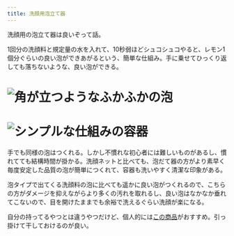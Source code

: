 ```yaml
---
title: 洗顔用泡立て器
---
```

洗顔用の泡立て器は良いぞって話。

1回分の洗顔料と規定量の水を入れて、10秒弱ほどシュコシュコやると、レモン1個分ぐらいの良い泡ができあがるという、簡単な仕組み。手に乗せてひっくり返しても落ちないような、良い泡ができる。

![](https://lh3.googleusercontent.com/docs/ADP-6oEVFAJgVbkG_p1f1vAYLpuD2_WAGfdX2XRwMj13e9eLMLSMXDgUqcZ-FkfB1eVifx-9Oh76A0_P88q2dnY0bNBYUNL-lckq_H1wX18WcHlaCDn9jXp2xEka3FGxjA1hw9K8cMeEsKP7y780SFz3AK59Iwz21S1cansNab-q0hEn80cC1zGue12sDgCqJwG5dpoTSBWcHZb-vjLCJmhrrZlAupFOMSXF23nWVe25ZRSx_8ZVc4YgRIolAr96shoR8gsC7ghQ_-4IZbChThbp_LGIVoJkeOBceR2CA7VfEWh8pLUdlkh7eItQsvysN6BQqU1totqrvucFwsJXMKdKMmjpVjm3Ca6bb2pPcwlx6TZy2si5Vrnfun1esePMA9leBh8Gl0ILyINOOSwUUlpXNz5FWbs0vNrC1ONde64a3CFZDFblwJApZ6Y_jmAUjJF-VYBCEQLxIUaW1cxjW5OQVAL7BBTCXXzhzwOMA4o6oj_h3zqmAk0V_VO7G9CxH0mhp30cxXkaX02bVMIwhXCHQOB6SJimk-AKy0mcm2mhd0isc8E--TbMg-i3Y9FuAuow3a0CsPp-kgEEgF7ZRzkpomnMxW_RD0gEZJHqCgZ5F0Z4I6sYrwRqKjZF2NRjbPZBKrhic2BfjdNoc7cpcvHtA7nyYzw39xNttS-Sa9PYvmhhl9Z-bE3-YK-4a1j7ihk18WkcHpKurvEuDKOrWFIe_ibK225VHbl8gunQHy2FiC1drUNEBjH2Zs7vBSLgGeQIxZE-Ibe9OGpV-fOJ5E1Fdo-rxbV5DawFDCDj9v3XbVlTBwbNZ4hwOszGt4Ho-SE_Cy6xKtUbLA5XrepjSot8KZZXPCUU-rW0EjGPo_NV5PCSKESKfgyZb782SS1D9wCHt6jAqzZ8aD4eQcf4wcGLm4r9hkK_-kRx4hYV3eKViCy1COdEPGJiAyCHCLBVQIiy4KtLy6KrLx-llrcsXXgSy2pZOIvjvjBXH1Llfd9a7mj9nrLpCULXuR5AsHx9H_gHrEnVu4Bkpd90QhFiVUmiiZjlxXFcdJzM_6FDsfp2yp3morxUuF9XOcSmsoBRZIJq3GjpqweivstidZJ3Lh-AELt9V8MDjTjetPil3LfwPPnNROSfS0pu597UvABq9hnlICucieGUKBA2D2FX6zAEFqZALYDMaHAVWE_Ww4eh9sZx0baWVhXJwxGSX9V81mgrODmtjCE8nTCSR6pRk2iV2O3_TSxw6Ehy6sKCawYlYw21-aJJ "角が立つようなふかふかの泡")
================================================================================================================================================================================================================================================================================================================================================================================================================================================================================================================================================================================================================================================================================================================================================================================================================================================================================================================================================================================================================================================================================================================================================================================================================================================================================================================================================================================

![](https://lh3.googleusercontent.com/docs/ADP-6oFleQlHUEyQI6PLxx0zX9pXYGAZGPC0fXpuoP3K5T5zcWDJ0Iw3_tLRYK1DfFUwjS46RUuRYi5pf0zpa-77n5FLbHwp2Z-4PLX9anQoyEpPSCbWC56uvqxDkvrTNhtwGFZavUjZ5EMBxL7gbvyZqHwGgXWgtdH8RiF-lfykw2iHJUiDkbJKtuOiXFQHG2zlIAAOKFqyDZrArWK-Y_5rc8o3Cq4VEmtoy7-WgTQagsufT5GFe_YE_icpYfoXtZfrt1aunymiCsb3DufGyjfXAf-spfBzPnSGmLrCfvZgVP5nlNZCmh4wea_vRDnzJ9LTYEnjGQYbkxobZ6lQZRTX---m18ysEvMD4GlmlDk_y4vmySErgTF5yyLMz99ZLXy_c7EoUbJ2TqBJFpnMQK8XXvwXGiVCotqR0RRdvrtcNEhE9S67GBaxmg6Zu8_ht-bzgO52qFXsqPw0_AOPwk7D-S6Ho9G3DC6Vkuh6xi8Cia9rgkE-DMAxcT_Q58m4X3Nw-Wa6PT81P4mJ-u6DuSJj7Haoyxntv2JtbJP3-uzicABV7Fwgwc9wHNm20h0etOLqBHb458NuNRFHOvZzryl5QWwHueegazdVJOp5sAaU3-rFUnARHbLalbBmx_1kn14jBiF69-osaiz4JBmzOZLha7eU7Lo2V2ZepPTxu5eTWFh0J2buFxEug6k4QrBVGIj07kaBbQfR_sn-Xh2T8-VSIPW8aA0CViw-NZCNon8lUF-jFumcDyoj3AhFqGm2_U8ukq_sTIU0GgRR6T7GZzkLSwHSq6xBtZlfKUTlM6iEF7syMICMbsX1G3NLqcJcpQ41_tKnwsas21MYfgnqU5MFVvsG_KPCMh1sdSb6hw672EAlygqmXk3B3dwNxnU2wS1IbI9m3vQYFVRSTq0aWLaleq3GJk84SPm4cygvRQtZqAchFxN3t7X68rRKLzN788M8WxzBDYLm4CyvsdkExESriYAusnjBOw2yJfG4k0CXEZWB2h-uLZoKXk_ed9b5WYbKURIU06tScM1L_ojTqWLwzrCrhw9_p89CqY8I8L5ezAU1LWqxbA3td_x6ssAqHtF18sYRZ_qxClRT2N8cEiENjRQL7wleFwl22IF78caTjBXKGwt30L8LWK6ThahRT8q1aXv57sjHrYG83aEYJZ7pJQYKxfugof9F4XIq9v6X3-YSJhdaB3LAetNKbROJYplAKXLFL8R_5KMcLOsjJVGXWffFWsnjvTebhW6GRjlsplbVEPeD "シンプルな仕組みの容器")
==============================================================================================================================================================================================================================================================================================================================================================================================================================================================================================================================================================================================================================================================================================================================================================================================================================================================================================================================================================================================================================================================================================================================================================================================================================================================================================================================================================================

手でも同様の泡はつくれる。しかし不慣れな初心者には難しいものがあるし、慣れてても結構時間が掛かる。洗顔ネットと比べても、泡だて器の方がより素早く毎度安定した品質の泡が簡単につくれて、容器も洗いやすく清潔な印象がある。

泡タイプで出てくる洗顔料の泡に比べても遥かに良い泡がつくれるので、こちらの方がダメージを抑えながらより多くの汚れを取れるし、良い泡はなかなか垂れてこないので、目を開けたままでも余裕で洗えるぐらい洗顔が楽になる。

自分の持ってるやつとは違うやつだけど、個人的には[この商品](https://www.amazon.co.jp/dp/B09KMP9GDN)がおすすめ。引っ掛けて干しておけるのが良い。
